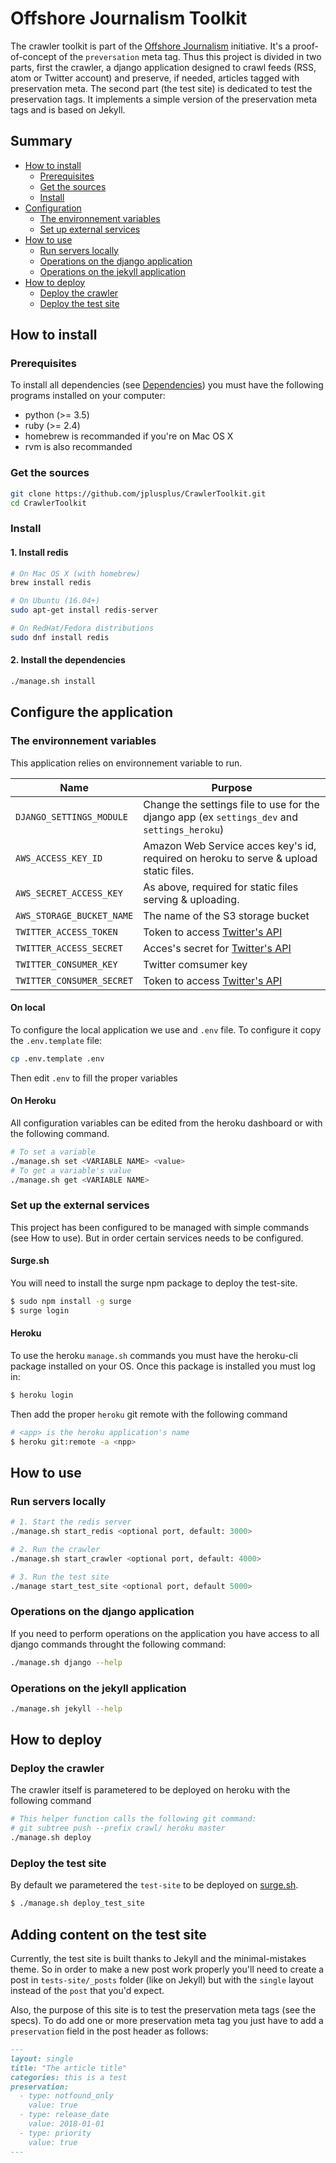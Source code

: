 # Offshore Journalism Toolkit
The crawler toolkit is part of the [Offshore Journalism](http://www.offshorejournalism.com) initiative. It's a proof-of-concept of the `preversation` meta tag. Thus this project is divided in two parts, first the crawler, a django application designed to crawl feeds (RSS, atom or Twitter account) and preserve, if needed, articles tagged with preservation meta. The second part (the test site) is dedicated to test the preservation tags. It implements a simple version of the preservation meta tags and is based on Jekyll. 

## Summary
- [How to install](#how-to-install)
  - [Prerequisites](#prerequisites)
  - [Get the sources](#get-the-sources)
  - [Install](#install)
- [Configuration](#configure-the-application)
  - [The environnement variables](#the-environnement-variables)
  - [Set up external services](#set-up-external-services)
- [How to use](#how-to-use)
  - [Run servers locally](#run-servers-locally)
  - [Operations on the django application](#operations-on-the-django-application)
  - [Operations on the jekyll application](#operations-on-the-jekyll-application)
- [How to deploy](#how-to-deploy)
  - [Deploy the crawler](#deploy-the-crawler)
  - [Deploy the test site](#deploy-the-test-site)


## How to install
### Prerequisites
To install all dependencies (see [Dependencies]()) you must have the following programs installed on your computer:

- python (>= 3.5)
- ruby (>= 2.4)
- homebrew is recommanded if you're on Mac OS X
- rvm is also recommanded

### Get the sources
```sh
git clone https://github.com/jplusplus/CrawlerToolkit.git
cd CrawlerToolkit

```

### Install
#### 1. Install redis
```sh
# On Mac OS X (with homebrew)
brew install redis

# On Ubuntu (16.04+) 
sudo apt-get install redis-server

# On RedHat/Fedora distributions
sudo dnf install redis
```

#### 2. Install the dependencies
```sh
./manage.sh install
```

## Configure the application
### The environnement variables
This application relies on environnement variable to run. 

| Name | Purpose |
| ---- | ------- |
| `DJANGO_SETTINGS_MODULE` | Change the settings file to use for the django app (ex `settings_dev` and `settings_heroku`) |
| `AWS_ACCESS_KEY_ID` | Amazon Web Service acces key's id, required on heroku to serve & upload static files. |
| `AWS_SECRET_ACCESS_KEY` | As above, required for static files serving & uploading. |
| `AWS_STORAGE_BUCKET_NAME` | The name of the S3 storage bucket |
| `TWITTER_ACCESS_TOKEN` | Token to access [Twitter's API]() |
| `TWITTER_ACCESS_SECRET`| Acces's secret for [Twitter's API]() |
| `TWITTER_CONSUMER_KEY`| Twitter comsumer key |
| `TWITTER_CONSUMER_SECRET`| Token to access [Twitter's API]() |

#### On local
To configure the local application we use and `.env` file. To configure it copy the `.env.template` file:
```sh
cp .env.template .env
```
Then edit `.env` to fill the proper variables

#### On Heroku
All configuration variables can be edited from the heroku dashboard or with the following command.
```sh
# To set a variable
./manage.sh set <VARIABLE NAME> <value>
# To get a variable's value
./manage.sh get <VARIABLE NAME>
```

### Set up the external services
This project has been configured to be managed with simple commands (see How to use). But in order certain services
needs to be configured.
#### Surge.sh
You will need to install the surge npm package to deploy the test-site.
```sh
$ sudo npm install -g surge
$ surge login
```

#### Heroku
To use the heroku `manage.sh` commands you must have the heroku-cli package installed on your OS. Once this package
is installed you must log in:
```sh
$ heroku login
```
Then add the proper `heroku` git remote with the following command
```sh
# <app> is the heroku application's name
$ heroku git:remote -a <npp>
```

## How to use
### Run servers locally

```sh
# 1. Start the redis server
./manage.sh start_redis <optional port, default: 3000>

# 2. Run the crawler
./manage.sh start_crawler <optional port, default: 4000>

# 3. Run the test site
./manage start_test_site <optional port, default 5000>
``` 

### Operations on the django application
If you need to perform operations on the application you have access to all django commands throught the following command:
```sh
./manage.sh django --help
```

### Operations on the jekyll application
```sh
./manage.sh jekyll --help
```

## How to deploy

### Deploy the crawler
The crawler itself is parametered to be deployed on heroku with the following command
```sh
# This helper function calls the following git command:
# git subtree push --prefix crawl/ heroku master
./manage.sh deploy
```
### Deploy the test site
By default we parametered the `test-site` to be deployed on [surge.sh](http://surge.sh).
```sh
$ ./manage.sh deploy_test_site
``` 

## Adding content on the test site
Currently, the test site is built thanks to Jekyll and the minimal-mistakes theme.
So in order to make a new post work properly you'll need to create a post in `tests-site/_posts`
folder (like on Jekyll) but with the `single` layout instead of the `post` that you'd expect.

Also, the purpose of this site is to test the preservation meta tags (see the specs).
To do add one or more preservation meta tag you just have to add a `preservation` field in the post header as follows:

```md
---
layout: single
title: "The article title"
categories: this is a test
preservation:
  - type: notfound_only
    value: true
  - type: release_date
    value: 2018-01-01
  - type: priority
    value: true
---
